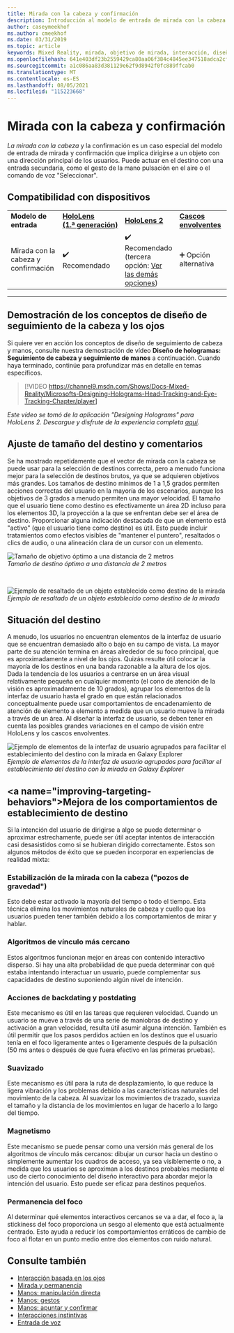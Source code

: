 ```yaml
---
title: Mirada con la cabeza y confirmación
description: Introducción al modelo de entrada de mirada con la cabeza y confirmación, incluido el tamaño de destino, la colocación y la estabilización.
author: caseymeekhof
ms.author: cmeekhof
ms.date: 03/31/2019
ms.topic: article
keywords: Mixed Reality, mirada, objetivo de mirada, interacción, diseño, casco de realidad mixta, casco de realidad mixta de Windows, casco de realidad virtual, casco de realidad virtual, HoloLens, MRTK, Mixed Reality Toolkit, destino, foco, suavizado
ms.openlocfilehash: 641e403df23b2559429ca80aa06f384c4845ee347518adca2cfde1b3dbe874dd
ms.sourcegitcommit: a1c086aa83d381129e62f9d8942f0fc889ffcab0
ms.translationtype: MT
ms.contentlocale: es-ES
ms.lasthandoff: 08/05/2021
ms.locfileid: "115223668"
---
```

# <a name="head-gaze-and-commit"></a>Mirada con la cabeza y confirmación

_La mirada con la cabeza_ y [](gaze-and-commit.md) la confirmación es un caso especial del modelo de entrada de mirada y confirmación que implica dirigirse a un objeto con una dirección principal de los usuarios. Puede actuar en el destino con una entrada secundaria, como el gesto de la mano pulsación en el aire o el comando de voz "Seleccionar". 

## <a name="device-support"></a>Compatibilidad con dispositivos

<table>
    <colgroup>
    <col width="25%" />
    <col width="25%" />
    <col width="25%" />
    <col width="25%" />
    </colgroup>
    <tr>
        <td><strong>Modelo de entrada</strong></td>
        <td><a href="/hololens/hololens1-hardware"><strong>HoloLens (1.ª generación)</strong></a></td>
        <td><a href="https://docs.microsoft.com/hololens/hololens2-hardware"><strong>HoloLens 2</strong></td>
        <td><a href="../discover/immersive-headset-hardware-details.md"><strong>Cascos envolventes</strong></a></td>
    </tr>
     <tr>
        <td>Mirada con la cabeza y confirmación</td>
        <td>✔️ Recomendado</td>
        <td>✔️ Recomendado (tercera opción: <a href="interaction-fundamentals.md">Ver las demás opciones</a>)</td>
        <td>➕ Opción alternativa</td>
    </tr>
</table>

---

## <a name="head-and-eye-tracking-design-concepts-demo"></a>Demostración de los conceptos de diseño de seguimiento de la cabeza y los ojos

Si quiere ver en acción los conceptos de diseño de seguimiento de cabeza y manos, consulte nuestra demostración de vídeo **Diseño de hologramas: Seguimiento de cabeza y seguimiento de manos** a continuación. Cuando haya terminado, continúe para profundizar más en detalle en temas específicos.

> [!VIDEO https://channel9.msdn.com/Shows/Docs-Mixed-Reality/Microsofts-Designing-Holograms-Head-Tracking-and-Eye-Tracking-Chapter/player]

*Este vídeo se tomó de la aplicación "Designing Holograms" para HoloLens 2. Descargue y disfrute de la experiencia completa [aquí](https://aka.ms/dhapp).*

## <a name="target-sizing-and-feedback"></a>Ajuste de tamaño del destino y comentarios

Se ha mostrado repetidamente que el vector de mirada con la cabeza se puede usar para la selección de destinos correcta, pero a menudo funciona mejor para la selección de destinos brutos, ya que se adquieren objetivos más grandes. Los tamaños de destino mínimos de 1 a 1,5 grados permiten acciones correctas del usuario en la mayoría de los escenarios, aunque los objetivos de 3 grados a menudo permiten una mayor velocidad. El tamaño que el usuario tiene como destino es efectivamente un área 2D incluso para los elementos 3D, la proyección a la que se enfrentan debe ser el área de destino. Proporcionar alguna indicación destacada de que un elemento está "activo" (que el usuario tiene como destino) es útil. Esto puede incluir tratamientos como efectos visibles de "mantener el puntero", resaltados o clics de audio, o una alineación clara de un cursor con un elemento.

![Tamaño de objetivo óptimo a una distancia de 2 metros](images/gazetargeting-size-1000px.jpg)<br>
*Tamaño de destino óptimo a una distancia de 2 metros*

<br>

![Ejemplo de resaltado de un objeto establecido como destino de la mirada](images/gazetargeting-highlighting-940px.jpg)<br>
*Ejemplo de resaltado de un objeto establecido como destino de la mirada*

## <a name="target-placement"></a>Situación del destino

A menudo, los usuarios no encuentran elementos de la interfaz de usuario que se encuentran demasiado alto o bajo en su campo de vista. La mayor parte de su atención termina en áreas alrededor de su foco principal, que es aproximadamente a nivel de los ojos. Quizás resulte útil colocar la mayoría de los destinos en una banda razonable a la altura de los ojos. Dada la tendencia de los usuarios a centrarse en un área visual relativamente pequeña en cualquier momento (el cono de atención de la visión es aproximadamente de 10 grados), agrupar los elementos de la interfaz de usuario hasta el grado en que están relacionados conceptualmente puede usar comportamientos de encadenamiento de atención de elemento a elemento a medida que un usuario mueve la mirada a través de un área. Al diseñar la interfaz de usuario, se deben tener en cuenta las posibles grandes variaciones en el campo de visión entre HoloLens y los cascos envolventes.

![Ejemplo de elementos de la interfaz de usuario agrupados para facilitar el establecimiento del destino con la mirada en Galaxy Explorer](images/gazetargeting-grouping-1000px.jpg)<br>
*Ejemplo de elementos de la interfaz de usuario agrupados para facilitar el establecimiento del destino con la mirada en Galaxy Explorer*

## <a name="improving-targeting-behaviors&quot;></a>Mejora de los comportamientos de establecimiento de destino

Si la intención del usuario de dirigirse a algo se puede determinar o aproximar estrechamente, puede ser útil aceptar intentos de interacción casi desasistidos como si se hubieran dirigido correctamente. Estos son algunos métodos de éxito que se pueden incorporar en experiencias de realidad mixta:

### <a name=&quot;head-gaze-stabilization-gravity-wells&quot;></a>Estabilización de la mirada con la cabeza (&quot;pozos de gravedad")

Esto debe estar activado la mayoría del tiempo o todo el tiempo. Esta técnica elimina los movimientos naturales de cabeza y cuello que los usuarios pueden tener también debido a los comportamientos de mirar y hablar.

### <a name="closest-link-algorithms"></a>Algoritmos de vínculo más cercano

Estos algoritmos funcionan mejor en áreas con contenido interactivo disperso. Si hay una alta probabilidad de que pueda determinar con qué estaba intentando interactuar un usuario, puede complementar sus capacidades de destino suponiendo algún nivel de intención.

### <a name="backdating-and-postdating-actions"></a>Acciones de backdating y postdating

Este mecanismo es útil en las tareas que requieren velocidad. Cuando un usuario se mueve a través de una serie de maniobras de destino y activación a gran velocidad, resulta útil asumir alguna intención. También es útil permitir que los pasos perdidos actúen en los destinos que el usuario tenía en el foco ligeramente antes o ligeramente después de la pulsación (50 ms antes o después de que fuera efectivo en las primeras pruebas).

### <a name="smoothing"></a>Suavizado

Este mecanismo es útil para la ruta de desplazamiento, lo que reduce la ligera vibración y los problemas debido a las características naturales del movimiento de la cabeza. Al suavizar los movimientos de trazado, suaviza el tamaño y la distancia de los movimientos en lugar de hacerlo a lo largo del tiempo.

### <a name="magnetism"></a>Magnetismo

Este mecanismo se puede pensar como una versión más general de los algoritmos de vínculo más cercanos: dibujar un cursor hacia un destino o simplemente aumentar los cuadros de acceso, ya sea visiblemente o no, a medida que los usuarios se aproximan a los destinos probables mediante el uso de cierto conocimiento del diseño interactivo para abordar mejor la intención del usuario. Esto puede ser eficaz para destinos pequeños.

### <a name="focus-stickiness"></a>Permanencia del foco

Al determinar qué elementos interactivos cercanos se va a dar, el foco a, la stickiness del foco proporciona un sesgo al elemento que está actualmente centrado. Esto ayuda a reducir los comportamientos erráticos de cambio de foco al flotar en un punto medio entre dos elementos con ruido natural.

## <a name="see-also"></a>Consulte también

* [Interacción basada en los ojos](eye-gaze-interaction.md)
* [Mirada y permanencia](gaze-and-dwell.md)
* [Manos: manipulación directa](direct-manipulation.md)
* [Manos: gestos](gaze-and-commit.md#composite-gestures)
* [Manos: apuntar y confirmar](point-and-commit.md)
* [Interacciones instintivas](interaction-fundamentals.md)
* [Entrada de voz](voice-input.md)